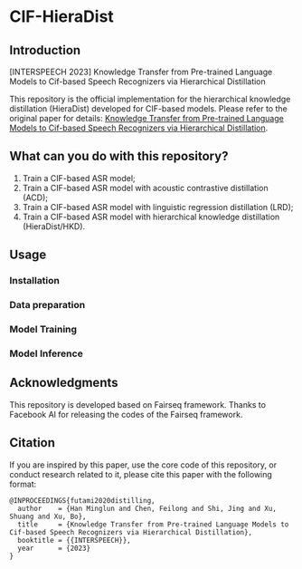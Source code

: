 # CIF-HieraDist

## Introduction
[INTERSPEECH 2023] Knowledge Transfer from Pre-trained Language Models to Cif-based Speech Recognizers via Hierarchical Distillation 

This repository is the official implementation for the hierarchical knowledge distillation (HieraDist) developed for CIF-based models. Please refer to the original paper for details: [Knowledge Transfer from Pre-trained Language Models to Cif-based Speech Recognizers via Hierarchical Distillation](https://arxiv.org/abs/2301.13003). 

## What can you do with this repository?

1. Train a CIF-based ASR model; 
2. Train a CIF-based ASR model with acoustic contrastive distillation (ACD);
3. Train a CIF-based ASR model with linguistic regression distillation (LRD);
4. Train a CIF-based ASR model with hierarchical knowledge distillation (HieraDist/HKD).

## Usage

### Installation

### Data preparation

### Model Training

### Model Inference

## Acknowledgments

This repository is developed based on Fairseq framework. Thanks to Facebook AI for releasing the codes of the Fairseq framework.

## Citation

If you are inspired by this paper, use the core code of this repository, or conduct research related to it, please cite this paper with the following format:

```
@INPROCEEDINGS{futami2020distilling,
  author    = {Han Minglun and Chen, Feilong and Shi, Jing and Xu, Shuang and Xu, Bo},
  title     = {Knowledge Transfer from Pre-trained Language Models to Cif-based Speech Recognizers via Hierarchical Distillation},
  booktitle = {{INTERSPEECH}},
  year      = {2023}
}
```









